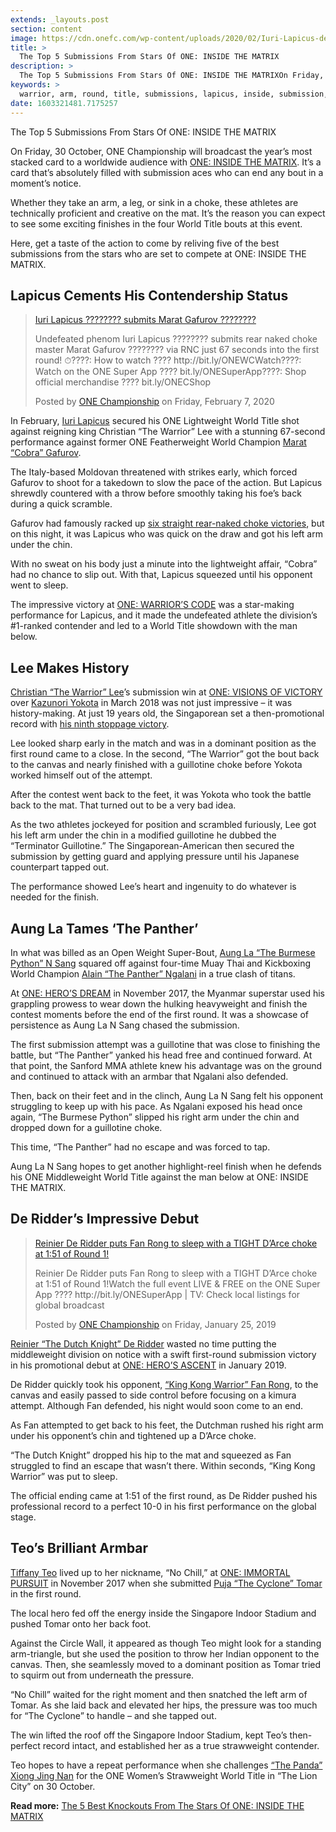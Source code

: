 ```yaml
--- 
extends: _layouts.post 
section: content 
image: https://cdn.onefc.com/wp-content/uploads/2020/02/Iuri-Lapicus-defeats-Marat-Gafurov-ONE-WARRIORS-CODE-DC-1379-1200x800.jpg 
title: > 
  The Top 5 Submissions From Stars Of ONE: INSIDE THE MATRIX 
description: > 
  The Top 5 Submissions From Stars Of ONE: INSIDE THE MATRIXOn Friday, 30 October, ONE Championship will broadcast the year’s most stacked card to a worldwide audience with ONE: INSIDE THE MATRIX.It’s the reason you can expect to see some exciting finishes in the four World Title bouts at this event.Here, get a taste of the action to come by reliving five of the best submissions from the stars who are set to compete at ONE: INSIDE THE MATRIX.Aung La N Sang hopes to get another highlight-reel finish when he defends his ONE Middleweight World Title against the man below at ONE: INSIDE THE MATRIX.Read more: The 5 Best Knockouts From The Stars Of ONE: INSIDE THE MATRIX 
keywords: > 
  warrior, arm, round, title, submissions, lapicus, inside, submission, world, matrix, fan, choke, stars 
date: 1603321481.7175257 
--- 
```

<div><p>The Top 5 Submissions From Stars Of ONE: INSIDE THE MATRIX</p><p>On Friday, 30 October, ONE Championship will broadcast the year&#8217;s most stacked card to a worldwide audience with <a href="https://www.onefc.com/events/inside-the-matrix/">ONE: INSIDE THE MATRIX</a>. It&#8217;s a card that&#8217;s absolutely filled with submission aces who can end any bout in a moment&#8217;s notice.</p>
<p>Whether they take an arm, a leg, or sink in a choke, these athletes are technically proficient and creative on the mat. It&#8217;s the reason you can expect to see some exciting finishes in the four World Title bouts at this event.</p>
<p>Here, get a taste of the action to come by reliving five of the best submissions from the stars who are set to compete at ONE: INSIDE THE MATRIX.</p>
<h2><strong>Lapicus Cements His Contendership Status</strong></h2>
<blockquote cite="https://www.facebook.com/ONEChampionship/videos/185170019506313/" class="fb-xfbml-parse-ignore"><p><a href="https://www.facebook.com/ONEChampionship/videos/185170019506313/">Iuri Lapicus ???????? submits Marat Gafurov ????????</a></p>
<p>Undefeated phenom Iuri Lapicus ???????? submits rear naked choke master Marat Gafurov ???????? via RNC just 67 seconds into the first round! &#9201;????: How to watch ???? http://bit.ly/ONEWCWatch????: Watch on the ONE Super App ???? bit.ly/ONESuperApp????: Shop official merchandise ???? bit.ly/ONECShop</p>
<p>Posted by <a href="https://www.facebook.com/ONEChampionship/">ONE Championship</a> on Friday, February 7, 2020</p></blockquote>
<p>In February, <a href="https://www.onefc.com/athletes/iuri-lapicus/">Iuri Lapicus</a> secured his ONE Lightweight World Title shot against reigning king Christian &#8220;The Warrior&#8221; Lee with a stunning 67-second performance against former ONE Featherweight World Champion <a href="https://www.onefc.com/athletes/marat-gafurov/">Marat &#8220;Cobra&#8221; Gafurov</a>.</p>
<p>The Italy-based Moldovan threatened with strikes early, which forced Gafurov to shoot for a takedown to slow the pace of the action. But Lapicus shrewdly countered with a throw before smoothly taking his foe&#8217;s back during a quick scramble.</p>
<p>Gafurov had famously racked up <a href="https://www.onefc.com/features/marat-gafurovs-astonishing-six-consecutive-rear-naked-choke-wins/">six straight rear-naked choke victories</a>, but on this night, it was Lapicus who was quick on the draw and got his left arm under the chin.</p>
<p>With no sweat on his body just a minute into the lightweight affair, &#8220;Cobra&#8221; had no chance to slip out. With that, Lapicus squeezed until his opponent went to sleep.</p>
<p>The impressive victory at <a href="https://www.onefc.com/events/warriors-code/">ONE: WARRIOR&#8217;S CODE</a> was a star-making performance for Lapicus, and it made the undefeated athlete the division&#8217;s #1-ranked contender and led to a World Title showdown with the man below.</p>
<h2><strong>Lee Makes History</strong></h2>
<p class="embed-responsive embed-responsive-16by9"></p>
<p><a href="https://www.onefc.com/athletes/christian-lee/">Christian &#8220;The Warrior&#8221; Lee</a>&#8217;s submission win at <a href="https://www.onefc.com/events/visions-of-victory/">ONE: VISIONS OF VICTORY</a> over <a href="https://www.onefc.com/athletes/kazunori-yokota/">Kazunori Yokota</a> in March 2018 was not just impressive &#8211; it was history-making. At just 19 years old, the Singaporean set a then-promotional record with <a href="https://www.onefc.com/news/christian-lee-sets-new-record-at-one-visions-of-victory/">his ninth stoppage victory</a>.</p>
<p>Lee looked sharp early in the match and was in a dominant position as the first round came to a close. In the second, &#8220;The Warrior&#8221; got the bout back to the canvas and nearly finished with a guillotine choke before Yokota worked himself out of the attempt.</p>
<p>After the contest went back to the feet, it was Yokota who took the battle back to the mat. That turned out to be a very bad idea.</p>
<p>As the two athletes jockeyed for position and scrambled furiously, Lee got his left arm under the chin in a modified guillotine he dubbed the &#8220;Terminator Guillotine.&#8221; The Singaporean-American then secured the submission by getting guard and applying pressure until his Japanese counterpart tapped out.</p>
<p>The performance showed Lee&#8217;s heart and ingenuity to do whatever is needed for the finish.</p>

 

<h2><strong>Aung La Tames &#8216;The Panther&#8217;</strong></h2>
<p class="embed-responsive embed-responsive-16by9"></p>
<p>In what was billed as an Open Weight Super-Bout, <a href="https://www.onefc.com/athletes/aung-la-n-sang/">Aung La &#8220;The Burmese Python&#8221; N Sang</a> squared off against four-time Muay Thai and Kickboxing World Champion <a href="https://www.onefc.com/athletes/alain-ngalani/">Alain &#8220;The Panther&#8221; Ngalani</a> in a true clash of titans.</p>
<p>At <a href="https://www.onefc.com/events/heros-dream/">ONE: HERO&#8217;S DREAM</a> in November 2017, the Myanmar superstar used his grappling prowess to wear down the hulking heavyweight and finish the contest moments before the end of the first round. It was a showcase of persistence as Aung La N Sang chased the submission.</p>
<p>The first submission attempt was a guillotine that was close to finishing the battle, but &#8220;The Panther&#8221; yanked his head free and continued forward. At that point, the Sanford MMA athlete knew his advantage was on the ground and continued to attack with an armbar that Ngalani also defended.</p>
<p>Then, back on their feet and in the clinch, Aung La N Sang felt his opponent struggling to keep up with his pace. As Ngalani exposed his head once again, &#8220;The Burmese Python&#8221; slipped his right arm under the chin and dropped down for a guillotine choke.</p>
<p>This time, &#8220;The Panther&#8221; had no escape and was forced to tap.</p>
<p>Aung La N Sang hopes to get another highlight-reel finish when he defends his ONE Middleweight World Title against the man below at ONE: INSIDE THE MATRIX.</p>
<h2><strong>De Ridder&#8217;s Impressive Debut</strong></h2>
<blockquote cite="https://www.facebook.com/ONEChampionship/videos/1341261132679761/" class="fb-xfbml-parse-ignore"><p><a href="https://www.facebook.com/ONEChampionship/videos/1341261132679761/">Reinier De Ridder puts Fan Rong to sleep with a TIGHT D&#8217;Arce choke at 1:51 of Round 1!</a></p>
<p>Reinier De Ridder puts Fan Rong to sleep with a TIGHT D&#8217;Arce choke at 1:51 of Round 1!Watch the full event LIVE &amp; FREE on the ONE Super App ???? http://bit.ly/ONESuperApp | TV: Check local listings for global broadcast</p>
<p>Posted by <a href="https://www.facebook.com/ONEChampionship/">ONE Championship</a> on Friday, January 25, 2019</p></blockquote>
<p><a href="https://www.onefc.com/athletes/reinier-de-ridder/">Reinier &#8220;The Dutch Knight&#8221; De Ridder</a> wasted no time putting the middleweight division on notice with a swift first-round submission victory in his promotional debut at <a href="https://www.onefc.com/events/heros-ascent/">ONE: HERO&#8217;S ASCENT</a> in January 2019.</p>
<p>De Ridder quickly took his opponent, <a href="https://www.onefc.com/athletes/fan-rong/">&#8220;King Kong Warrior&#8221; Fan Rong</a>, to the canvas and easily passed to side control before focusing on a kimura attempt. Although Fan defended, his night would soon come to an end.</p>
<p>As Fan attempted to get back to his feet, the Dutchman rushed his right arm under his opponent&#8217;s chin and tightened up a D&#8217;Arce choke.</p>
<p>&#8220;The Dutch Knight&#8221; dropped his hip to the mat and squeezed as Fan struggled to find an escape that wasn&#8217;t there. Within seconds, &#8220;King Kong Warrior&#8221; was put to sleep.</p>
<p>The official ending came at 1:51 of the first round, as De Ridder pushed his professional record to a perfect 10-0 in his first performance on the global stage.</p>
<h2><strong>Teo&#8217;s Brilliant Armbar</strong></h2>
<p class="embed-responsive embed-responsive-16by9"></p>
<p><a href="https://www.onefc.com/athletes/tiffany-teo/">Tiffany Teo</a> lived up to her nickname, &#8220;No Chill,&#8221; at <a href="https://www.onefc.com/events/immortal-pursuit/">ONE: IMMORTAL PURSUIT</a> in November 2017 when she submitted <a href="https://www.onefc.com/athletes/puja-tomar/">Puja &#8220;The Cyclone&#8221; Tomar</a> in the first round.</p>
<p>The local hero fed off the energy inside the Singapore Indoor Stadium and pushed Tomar onto her back foot.</p>
<p>Against the Circle Wall, it appeared as though Teo might look for a standing arm-triangle, but she used the position to throw her Indian opponent to the canvas. Then, she seamlessly moved to a dominant position as Tomar tried to squirm out from underneath the pressure.</p>
<p>&#8220;No Chill&#8221; waited for the right moment and then snatched the left arm of Tomar. As she laid back and elevated her hips, the pressure was too much for &#8220;The Cyclone&#8221; to handle &#8211; and she tapped out.</p>
<p>The win lifted the roof off the Singapore Indoor Stadium, kept Teo&#8217;s then-perfect record intact, and established her as a true strawweight contender.</p>
<p>Teo hopes to have a repeat performance when she challenges <a href="https://www.onefc.com/athletes/xiong-jing-nan/">&#8220;The Panda&#8221; Xiong Jing Nan</a> for the ONE Women&#8217;s Strawweight World Title in &#8220;The Lion City&#8221; on 30 October.</p>
<p><strong>Read more:</strong> <a href="https://www.onefc.com/features/the-5-best-knockouts-from-the-stars-of-one-inside-the-matrix/">The 5 Best Knockouts From The Stars Of ONE: INSIDE THE MATRIX</a></p>
<p class="ad-container closing-paragraph"></p>
</div>